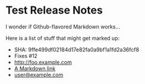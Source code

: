 # Test Release Notes

I wonder if Github-flavored Markdown works...

Here is a list of stuff that might get marked up:

* SHA: 9ffe499df02184d17e82fa0a9bf1a1fd2a36fcf8
* Fixes #12
* http://foo.example.com
* [A Markdown link](http://example.com)
* user@example.com
